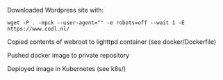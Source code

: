 Downloaded Wordpress site with:

```
wget -P . -mpck --user-agent="" -e robots=off --wait 1 -E https://www.codl.nl/
```

Copied contents of webroot to lighttpd container (see docker/Dockerfile)

Pushed docker image to private repository

Deployed image in Kubernetes (see k8s/)